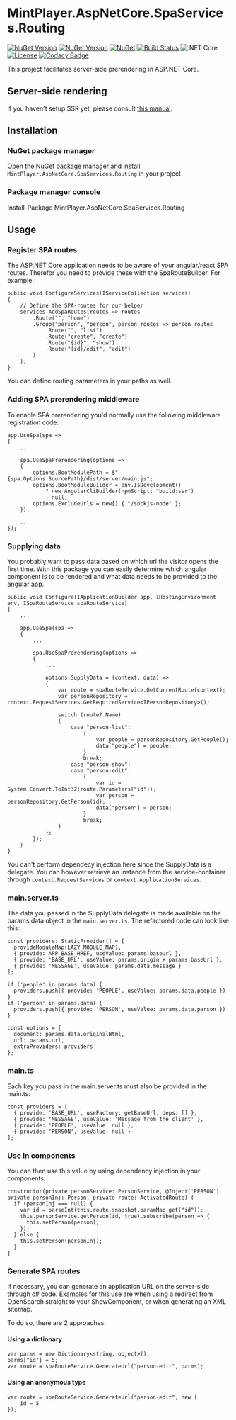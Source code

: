# MintPlayer.AspNetCore.SpaServices.Routing
[![NuGet Version](https://img.shields.io/nuget/v/MintPlayer.AspNetCore.SpaServices.Routing.svg?style=flat)](https://www.nuget.org/packages/MintPlayer.AspNetCore.SpaServices.Routing)
[![NuGet Version](https://img.shields.io/nuget/vpre/MintPlayer.AspNetCore.SpaServices.Routing.svg?style=flat)](https://www.nuget.org/packages/MintPlayer.AspNetCore.SpaServices.Routing)
[![NuGet](https://img.shields.io/nuget/dt/MintPlayer.AspNetCore.SpaServices.Routing.svg?style=flat)](https://www.nuget.org/packages/MintPlayer.AspNetCore.SpaServices.Routing)
[![Build Status](https://travis-ci.org/MintPlayer/MintPlayer.AspNetCore.SpaServices.Routing.svg?branch=master)](https://travis-ci.org/MintPlayer/MintPlayer.AspNetCore.SpaServices.Routing)
![.NET Core](https://github.com/MintPlayer/MintPlayer.AspNetCore.SpaServices.Routing/workflows/.NET%20Core/badge.svg)
[![License](https://img.shields.io/badge/License-Apache%202.0-green.svg)](https://opensource.org/licenses/Apache-2.0)
[![Codacy Badge](https://app.codacy.com/project/badge/Grade/a1528e2873ac4375881f4ccc00b70a91)](https://www.codacy.com/gh/MintPlayer/MintPlayer.AspNetCore.SpaServices.Routing?utm_source=github.com&amp;utm_medium=referral&amp;utm_content=MintPlayer/MintPlayer.AspNetCore.SpaServices.Routing&amp;utm_campaign=Badge_Grade)

This project facilitates server-side prerendering in ASP.NET Core.

## Server-side rendering
If you haven't setup SSR yet, please consult [this manual](https://medium.com/@pieterjandeclippel/server-side-rendering-in-asp-net-core-angular-6df7adacbdaa).

## Installation
### NuGet package manager
Open the NuGet package manager and install `MintPlayer.AspNetCore.SpaServices.Routing` in your project
### Package manager console
Install-Package MintPlayer.AspNetCore.SpaServices.Routing

## Usage
### Register SPA routes
The ASP.NET Core application needs to be aware of your angular/react SPA routes.
Therefor you need to provide these with the SpaRouteBuilder. For example:

    public void ConfigureServices(IServiceCollection services)
    {
        // Define the SPA-routes for our helper
        services.AddSpaRoutes(routes => routes
            .Route("", "home")
            .Group("person", "person", person_routes => person_routes
                .Route("", "list")
                .Route("create", "create")
                .Route("{id}", "show")
                .Route("{id}/edit", "edit")
            )
        );
    }
    
You can define routing parameters in your paths as well.

### Adding SPA prerendering middleware
To enable SPA prerendering you'd normally use the following middleware registration code:

    app.UseSpa(spa =>
    {
        ...

        spa.UseSpaPrerendering(options =>
        {
            options.BootModulePath = $"{spa.Options.SourcePath}/dist/server/main.js";
            options.BootModuleBuilder = env.IsDevelopment()
                ? new AngularCliBuilder(npmScript: "build:ssr")
                : null;
            options.ExcludeUrls = new[] { "/sockjs-node" };
        });

        ...
    });
    
### Supplying data
You probably want to pass data based on which url the visitor opens the first time.
With this package you can easily determine which angular component is to be rendered and what data needs to be provided to the angular app.

    public void Configure(IApplicationBuilder app, IHostingEnvironment env, ISpaRouteService spaRouteService)
    {
        ...

        app.UseSpa(spa =>
        {
            ...
            
            spa.UseSpaPrerendering(options =>
            {
                ...

                options.SupplyData = (context, data) =>
                {
                    var route = spaRouteService.GetCurrentRoute(context);
                    var personRepository = context.RequestServices.GetRequiredService<IPersonRepository>();

                    switch (route?.Name)
                    {
                        case "person-list":
                            {
                                var people = personRepository.GetPeople();
                                data["people"] = people;
                            }
                            break;
                        case "person-show":
                        case "person-edit":
                            {
                                var id = System.Convert.ToInt32(route.Parameters["id"]);
                                var person = personRepository.GetPerson(id);
                                data["person"] = person;
                            }
                            break;
                    }
                };
            });
        }
    }

You can't perform dependecy injection here since the SupplyData is a delegate.
You can however retrieve an instance from the service-container through `context.RequestServices` or `context.ApplicationServices`.

### main.server.ts
The data you passed in the SupplyData delegate is made available on the params.data object in the `main.server.ts`.
The refactored code can look like this:

    const providers: StaticProvider[] = [
      provideModuleMap(LAZY_MODULE_MAP),
      { provide: APP_BASE_HREF, useValue: params.baseUrl },
      { provide: 'BASE_URL', useValue: params.origin + params.baseUrl },
      { provide: 'MESSAGE', useValue: params.data.message }
    ];

    if ('people' in params.data) {
      providers.push({ provide: 'PEOPLE', useValue: params.data.people })
    }
    if ('person' in params.data) {
      providers.push({ provide: 'PERSON', useValue: params.data.person })
    }

    const options = {
      document: params.data.originalHtml,
      url: params.url,
      extraProviders: providers
    };

### main.ts
Each key you pass in the main.server.ts must also be provided in the main.ts:

    const providers = [
      { provide: 'BASE_URL', useFactory: getBaseUrl, deps: [] },
      { provide: 'MESSAGE', useValue: 'Message from the client' },
      { provide: 'PEOPLE', useValue: null },
      { provide: 'PERSON', useValue: null }
    ];

### Use in components
You can then use this value by using dependency injection in your components:

    constructor(private personService: PersonService, @Inject('PERSON') private personInj: Person, private route: ActivatedRoute) {
      if (personInj === null) {
        var id = parseInt(this.route.snapshot.paramMap.get("id"));
        this.personService.getPerson(id, true).subscribe(person => {
          this.setPerson(person);
        });
      } else {
        this.setPerson(personInj);
      }
    }

### Generate SPA routes
If necessary, you can generate an application URL on the server-side through c# code. Examples  for this use are when using a redirect from OpenSearch straight to your ShowComponent, or when generating an XML sitemap.

To do so, there are 2 approaches:

#### Using a dictionary

    var parms = new Dictionary<string, object>();
    parms["id"] = 5;
    var route = spaRouteService.GenerateUrl("person-edit", parms);

#### Using an anonymous type

    var route = spaRouteService.GenerateUrl("person-edit", new {
        id = 5
    });
